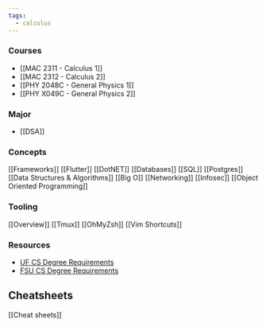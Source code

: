 ```yaml
---
tags:
  - calculus
---
```

### Courses

- [[MAC 2311 - Calculus 1]]
- [[MAC 2312 - Calculus 2]]
- [[PHY 2048C - General Physics 1]]
- [[PHY X049C - General Physics 2]]

### Major

- [[DSA]]
### Concepts
[[Frameworks]]
	[[Flutter]]
	[[DotNET]]
[[Databases]]
	[[SQL]]
	[[Postgres]]
[[Data Structures & Algorithms]]
	[[Big O]]
[[Networking]]
	[[Infosec]]
[[Object Oriented Programming]]
### Tooling
[[Overview]]
	[[Tmux]]
	[[OhMyZsh]]
	[[Vim Shortcuts]]


### Resources

- [UF CS Degree Requirements](https://catalog.ufl.edu/UGRD/colleges-schools/UGENG/CPS_BSCS/)
- [FSU CS Degree Requirements](https://www.cs.fsu.edu/academics/undergraduate-programs/bscs-degree-requirements/)

## Cheatsheets

[[Cheat sheets]]
